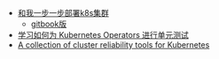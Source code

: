 - [和我一步一步部署k8s集群](https://github.com/opsnull/follow-me-install-kubernetes-cluster)
  - [gitbook版](https://k8s-install.opsnull.com/)
- [学习如何为 Kubernetes Operators 进行单元测试](https://github.com/caicloud/learning-unit-testing-for-k8s-operator)
- [A collection of cluster reliability tools for Kubernetes](https://github.com/orkaproj/governor)
